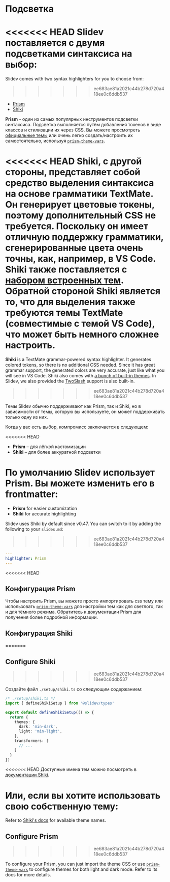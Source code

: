 # Подсветка

<<<<<<< HEAD
Slidev поставляется с двумя подсветками синтаксиса на выбор:
=======
Slidev comes with two syntax highlighters for you to choose from:
>>>>>>> ee683ae81a2021c44b278d720a418ee0c6ddb537

- [Prism](https://prismjs.com/)
- [Shiki](https://github.com/shikijs/shiki)

**Prism** - один из самых популярных инструментов подсветки синтаксиса. Подсветка выполняется путём добавления токенов в виде классов и стилизации их через CSS. Вы можете просмотреть [официальные темы](https://github.com/PrismJS/prism-themes) или очень легко создать/настроить их самостоятельно, используя [`prism-theme-vars`](https://github.com/antfu/prism-theme-vars).

<<<<<<< HEAD
**Shiki**, с другой стороны, представляет собой средство выделения синтаксиса на основе грамматики TextMate. Он генерирует цветовые токены, поэтому дополнительный CSS не требуется. Поскольку он имеет отличную поддержку грамматики, сгенерированные цвета очень точны, как, например, в VS Code. Shiki также поставляется с [набором встроенных тем](https://github.com/shikijs/shiki/blob/master/docs/themes.md). Обратной стороной Shiki является то, что для выделения также требуются темы TextMate (совместимые с темой VS Code), что может быть немного сложнее настроить.
=======
**Shiki** is a TextMate grammar-powered syntax highlighter. It generates colored tokens, so there is no additional CSS needed. Since it has great grammar support, the generated colors are very accurate, just like what you will see in VS Code. Shiki also comes with [a bunch of built-in themes](https://shiki.style/themes). In Slidev, we also provided the [TwoSlash](#twoslash-integration) support is also built-in.
>>>>>>> ee683ae81a2021c44b278d720a418ee0c6ddb537

Темы Slidev обычно поддерживают как Prism, так и Shiki, но в зависимости от темы, которую вы используете, он может поддерживать только одну из них.

Когда у вас есть выбор, компромисс заключается в следующем:

<<<<<<< HEAD
- **Prism** – для лёгкой кастомизации
- **Shiki** – для более аккуратной подсветки

По умолчанию Slidev использует Prism. Вы можете изменить его в frontmatter:
=======
- **Prism** for easier customization
- **Shiki** for accurate highlighting

Slidev uses Shiki by default since v0.47. You can switch to it by adding the following to your `slides.md`:
>>>>>>> ee683ae81a2021c44b278d720a418ee0c6ddb537

```yaml
---
highlighter: Prism
---
```

<<<<<<< HEAD
## Конфигурация Prism

Чтобы настроить Prism, вы можете просто импортировать css тему или использовать [`prism-theme-vars`](https://github.com/antfu/prism-theme-vars) для настройки тем как для светлого, так и для тёмного режима. Обратитесь к документации Prism для получения более подробной информации.

## Конфигурация Shiki
=======
## Configure Shiki
>>>>>>> ee683ae81a2021c44b278d720a418ee0c6ddb537

<Environment type="node" />

Создайте файл `./setup/shiki.ts` со следующим содержанием:

```ts
/* ./setup/shiki.ts */
import { defineShikiSetup } from '@slidev/types'

export default defineShikiSetup(() => {
  return {
    themes: {
      dark: 'min-dark',
      light: 'min-light',
    },
    transformers: [
      // ...
    ]
  }
})
```

<<<<<<< HEAD
Доступные имена тем можно посмотреть в [документации Shiki](https://github.com/shikijs/shiki/blob/master/docs/themes.md#all-themes).

Или, если вы хотите использовать свою собственную тему:
=======
Refer to [Shiki's docs](https://shiki.style) for available theme names.

## Configure Prism
>>>>>>> ee683ae81a2021c44b278d720a418ee0c6ddb537

To configure your Prism, you can just import the theme CSS or use [`prism-theme-vars`](https://github.com/antfu/prism-theme-vars) to configure themes for both light and dark mode. Refer to its docs for more details.
